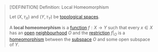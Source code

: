 >[!DEFINITION] Definition: Local Homeomorphism
>
>Let $(X, \tau_X)$ and $(Y,\tau_Y)$ be [topological spaces](../Topological%20Space.md).
>
>A **local homeomorphism** is a [function](../../Set%20Theory/Functions/Function.md) $f: X \to Y$ such that every $x \in X$ has an [open](../Open%20Subset.md) [neighbourhood](../Neighbourhoods.md) $O$ and the [restriction](../../Set%20Theory/Functions/Restriction.md) $f\big|_O$ is a [homeomorphism](Homeomorphism.md) between the [subspace](../Topological%20Subspace.md) $O$ and some open subspace of $Y$.
>